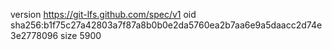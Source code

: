 version https://git-lfs.github.com/spec/v1
oid sha256:b1f75c27a42803a7f87a8b0b0e2da5760ea2b7aa6e9a5daacc2d74e3e2778096
size 5900
